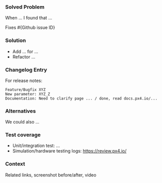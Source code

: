 <!--

Thank you for your contribution!

Get early feedback through
- Dronecode Discord: https://discord.gg/dronecode
- PX4 Discuss: http://discuss.px4.io/
- opening a draft pr and sharing the link

-->

### Solved Problem
When ... I found that ...

Fixes #{Github issue ID}

### Solution
- Add ... for ...
- Refactor ...

### Changelog Entry
For release notes:
```
Feature/Bugfix XYZ
New parameter: XYZ_Z
Documentation: Need to clarify page ... / done, read docs.px4.io/...
```

### Alternatives
We could also ...

### Test coverage
- Unit/integration test: ...
- Simulation/hardware testing logs: https://review.px4.io/

### Context
Related links, screenshot before/after, video
